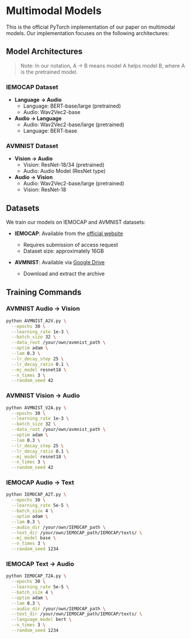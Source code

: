 # Multimodal Models

This is the official PyTorch implementation of our paper on multimodal models. Our implementation focuses on the following architectures:

## Model Architectures 

> Note: In our notation, A → B means model A helps model B, where A is the pretrained model.

### IEMOCAP Dataset
- **Language → Audio**
  - Language: BERT-base/large (pretrained)
  - Audio: Wav2Vec2-base
- **Audio → Language**
  - Audio: Wav2Vec2-base/large (pretrained)
  - Language: BERT-base

### AVMNIST Dataset
- **Vision → Audio**
  - Vision: ResNet-18/34 (pretrained)
  - Audio: Audio Model (ResNet type)
- **Audio → Vision**
  - Audio: Wav2Vec2-base/large (pretrained)
  - Vision: ResNet-18

## Datasets

We train our models on IEMOCAP and AVMNIST datasets:

- **IEMOCAP**: Available from the [official website](https://sail.usc.edu/iemocap/iemocap_release.htm)
  - Requires submission of access request
  - Dataset size: approximately 16GB

- **AVMNIST**: Available via [Google Drive](https://drive.google.com/file/d/1oXkkioKMOErndhvdu8PKGstIMCFSHhdA/view?usp=sharing)
  - Download and extract the archive

## Training Commands

### AVMNIST Audio → Vision
```bash
python AVMNIST_A2V.py \
  --epochs 30 \
  --learning_rate 1e-3 \
  --batch_size 32 \
  --data_root /your/own/avmnist_path \
  --optim adam \
  --lam 0.3 \
  --lr_decay_step 25 \
  --lr_decay_ratio 0.1 \
  --mj_model resnet18 \
  --n_times 3 \
  --random_seed 42
```

### AVMNIST Vision → Audio
```bash
python AVMNIST_V2A.py \
  --epochs 30 \
  --learning_rate 1e-3 \
  --batch_size 32 \
  --data_root /your/own/avmnist_path \
  --optim adam \
  --lam 0.3 \
  --lr_decay_step 25 \
  --lr_decay_ratio 0.1 \
  --mj_model resnet18 \
  --n_times 3 \
  --random_seed 42
```

### IEMOCAP Audio → Text
```bash
python IEMOCAP_A2T.py \
  --epochs 30 \
  --learning_rate 5e-5 \
  --batch_size 4 \
  --optim adam \
  --lam 0.3 \
  --audio_dir /your/own/IEMOCAP_path \
  --text_dir /your/own/IEMOCAP_path/IEMOCAP/texts/ \
  --mj_model base \
  --n_times 3 \
  --random_seed 1234
```

### IEMOCAP Text → Audio
```bash
python IEMOCAP_T2A.py \
  --epochs 30 \
  --learning_rate 5e-5 \
  --batch_size 4 \
  --optim adam \
  --lam 0.3 \
  --audio_dir /your/own/IEMOCAP_path \
  --text_dir /your/own/IEMOCAP_path/IEMOCAP/texts/ \
  --language_model bert \
  --n_times 3 \
  --random_seed 1234
```